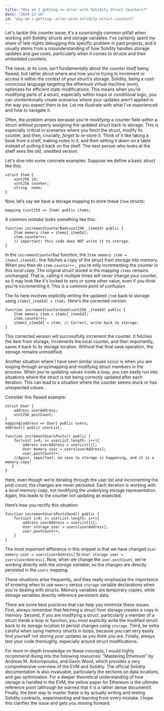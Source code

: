 ```yaml
---
title: "Why am I getting <= error with Solidity Struct Counters?"
date: "2024-12-16"
id: "why-am-i-getting--error-with-solidity-struct-counters"
---
```


Let's tackle this counter issue; it's a surprisingly common pitfall when working with Solidity structs and storage variables. I've certainly spent my share of late nights debugging this specific problem in past projects, and it usually stems from a misunderstanding of how Solidity handles storage updates and gas costs, particularly when it comes to structs and their embedded counters.

The issue, at its core, isn't fundamentally about *the counter itself* being flawed, but rather about where and how you're trying to increment or access it within the context of your struct's storage. Solidity, being a cost-conscious language targeting the ethereum virtual machine (evm), optimizes for efficient state modifications. This means when you’re modifying parts of a struct, especially within loops or conditional logic, you can unintentionally create scenarios where your updates aren't applied in the way you expect them to be. Let me illustrate with what I've experienced and how to navigate it.

Often, the problem arises because you’re modifying a counter field within a struct *without* properly assigning the updated struct back to storage. This is especially critical in scenarios where you fetch the struct, modify its counter, and then, crucially, *forget to re-store it*. Think of it like taking a book from a shelf, making notes in it, and then setting it down on a table instead of putting it back on the shelf. The next person who looks at the shelf sees the old, unedited version.

Let's dive into some concrete examples. Suppose we define a basic struct like this:

```solidity
struct Item {
    uint256 id;
    uint256 counter;
    string  name;
}
```

Now, let’s say we have a storage mapping to store these `Item` structs:

```solidity
mapping (uint256 => Item) public items;
```

A common mistake looks something like this:

```solidity
function incrementCounterBad(uint256 _itemId) public {
    Item memory item = items[_itemId];
    item.counter++;
    // important: this code does NOT write it to storage.
}
```

In the `incrementCounterBad` function, the `Item memory item = items[_itemId];` line fetches a *copy* of the struct from storage into memory. When you then do `item.counter++;`, you’re only incrementing the counter in this *local copy*. The original struct stored in the mapping `items` remains unchanged. That is, calling it multiple times will never change your counter, so it may look like it's locked to zero or some other value, even if you think you're incrementing it. This is a common point of confusion.

The fix here involves explicitly writing the updated `item` back to storage using `items[_itemId] = item;`. Here's the corrected version:

```solidity
function incrementCounterGood(uint256 _itemId) public {
    Item memory item = items[_itemId];
    item.counter++;
    items[_itemId] = item; // Correct, write back to storage.
}
```

This corrected version will successfully increment the counter. It fetches the item from storage, increments the local counter, and then importantly, saves it back to its storage location. Without that final save operation, the storage remains unmodified.

Another situation where I have seen similar issues occur is when you are looping through array/mapping and modifying struct members in the process. When you're updating values inside a loop, you can easily run into situations where the struct is not being correctly updated after each iteration. This can lead to a situation where the counter seems stuck or has unexpected values.

Consider this flawed example:

```solidity
struct User {
    address userAddress;
    uint256 postCount;
}
mapping(address => User) public users;
address[] public userList;

function incrementUsersPosts() public {
    for(uint i=0; i< userList.length; i++){
        address userAddress = userList[i];
        User memory user = users[userAddress];
        user.postCount++;
    //Again, important: no save to storage is happening, and it is a memory copy!
   }
}
```

Here, even though we’re iterating through the user list and incrementing the post count, the changes are never persisted. Each iteration is working with a *local memory copy*, not modifying the underlying storage representation. Again, this leads to the counter not updating as expected.

Here’s how you rectify this situation:

```solidity
function incrementUsersPostsGood() public {
    for(uint i=0; i< userList.length; i++){
        address userAddress = userList[i];
        User storage user = users[userAddress];
        user.postCount++;
    }
}
```
The most important difference in this snippet is that we have changed `User memory user = users[userAddress]` to `User storage user = users[userAddress]`. Now, when we change the `user.postCount`, we're working directly with the *storage variable*, so the changes are directly persisted in the `users` mapping.

These situations arise frequently, and they really emphasize the importance of knowing when to use `memory` versus `storage` variable declarations when you're dealing with structs. Memory variables are temporary copies, while storage variables directly reference persistent data.

There are some best practices that can help you minimize these issues. First, always remember that fetching a struct from storage creates a copy in memory. Second, if you are modifying a struct, particularly a member of a struct inside a loop or function, you *must* explicitly write the modified struct back to its storage location to persist changes using `storage`. Third, be extra careful when using memory structs in loops, because you can very easily find yourself not storing your updates as you think you are. Finally, always test your code thoroughly, especially around struct modifications.

For more in-depth knowledge on these concepts, I would highly recommend diving into the following resources: "Mastering Ethereum" by Andreas M. Antonopoulos, and Gavin Wood, which provides a very comprehensive overview of the EVM and Solidity. The official Solidity documentation is also invaluable, particularly the sections on data locations, and gas optimization. For a deeper theoretical understanding of how storage is handled in the EVM, the yellow paper for Ethereum is the ultimate reference point (although be warned that it is a rather dense document!). Finally, the best way to master these is by actually writing and testing Solidity contracts, experimenting and learning from every mistake. I hope this clarifies the issue and gets you moving forward.
